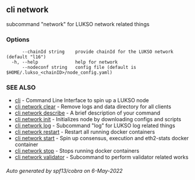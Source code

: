 ## cli network

subcommand "network" for LUKSO network related things

### Options

```
      --chainId string    provide chainId for the LUKSO network (default "l16")
  -h, --help              help for network
      --nodeconf string   config file (default is $HOME/.lukso_<chainID>/node_config.yaml)
```

### SEE ALSO

* [cli](cli.md)	 - Command Line Interface to spin up a LUKSO node
* [cli network clear](cli_network_clear.md)	 - Remove logs and data directory for all clients
* [cli network describe](cli_network_describe.md)	 - A brief description of your command
* [cli network init](cli_network_init.md)	 - Initializes node by downloading configs and scripts
* [cli network log](cli_network_log.md)	 - Subcommand "log" for LUKSO log related things
* [cli network restart](cli_network_restart.md)	 - Restart all running docker containers
* [cli network start](cli_network_start.md)	 - Spin up consensus, execution and eth2-stats docker container
* [cli network stop](cli_network_stop.md)	 - Stops running docker containers
* [cli network validator](cli_network_validator.md)	 - Subcommand to perform validator related works

###### Auto generated by spf13/cobra on 6-May-2022
